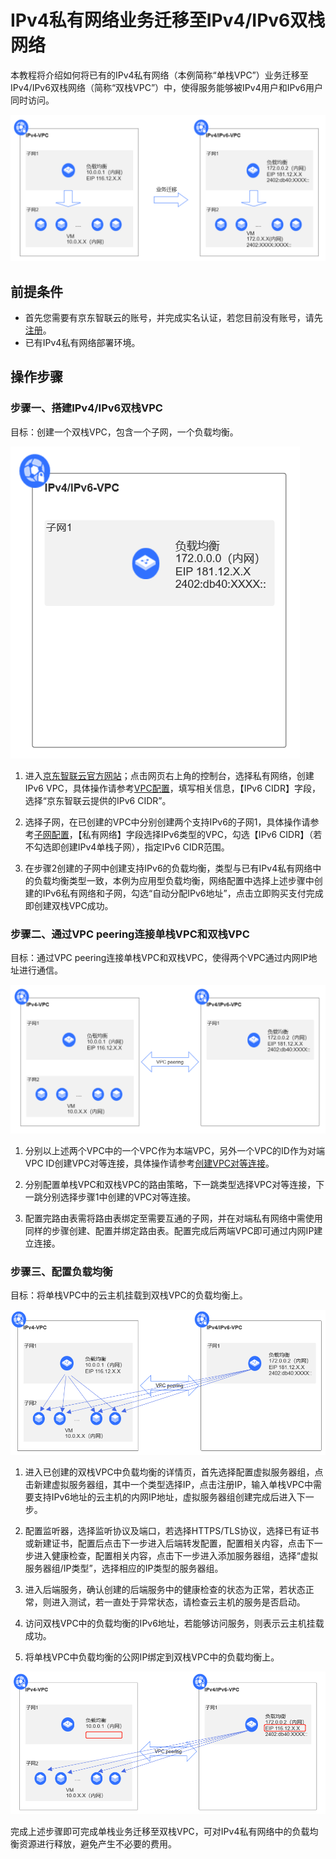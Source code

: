 
# **IPv4私有网络业务迁移至IPv4/IPv6双栈网络**

本教程将介绍如何将已有的IPv4私有网络（本例简称“单栈VPC”）业务迁移至IPv4/IPv6双栈网络（简称“双栈VPC”）中，使得服务能够被IPv4用户和IPv6用户同时访问。

 ![dd](../../../../image/Networking/ipv6/image-20200918173639117.png)
 

## 前提条件

- 首先您需要有京东智联云的账号，并完成实名认证，若您目前没有账号，请先[注册](https://user.jdcloud.com/register?source=jdcloud&ReturnUrl=https%3A%2F%2Fwww.jdcloud.com)。
- 已有IPv4私有网络部署环境。

## 操作步骤

### 步骤一、搭建IPv4/IPv6双栈VPC

  目标：创建一个双栈VPC，包含一个子网，一个负载均衡。

  ![dd](../../../../image/Networking/ipv6/v6-vpc.png)

 1. 进入[京东智联云官方网站](https://www.jdcloud.com/)；点击网页右上角的控制台，选择私有网络，创建IPv6 VPC，具体操作请参考[VPC配置](https://docs.jdcloud.com/cn/virtual-private-cloud/vpc-configuration)，填写相关信息，【IPv6 CIDR】字段，选择“京东智联云提供的IPv6 CIDR”。
 
 2. 选择子网，在已创建的VPC中分别创建两个支持IPv6的子网1，具体操作请参考[子网配置](https://docs.jdcloud.com/cn/virtual-private-cloud/subnet-configuration)，【私有网络】字段选择IPv6类型的VPC，勾选【IPv6 CIDR】（若不勾选即创建IPv4单栈子网），指定IPv6 CIDR范围。

 3. 在步骤2创建的子网中创建支持IPv6的负载均衡，类型与已有IPv4私有网络中的负载均衡类型一致，本例为应用型负载均衡，网络配置中选择上述步骤中创建的IPv6私有网络和子网，勾选“自动分配IPv6地址”，点击立即购买支付完成即创建双栈VPC成功。


### 步骤二、通过VPC peering连接单栈VPC和双栈VPC

 目标：通过VPC peering连接单栈VPC和双栈VPC，使得两个VPC通过内网IP地址进行通信。

 ![dd](../../../../image/Networking/ipv6/vpc-peering.png)


 1. 分别以上述两个VPC中的一个VPC作为本端VPC，另外一个VPC的ID作为对端VPC ID创建VPC对等连接，具体操作请参考[创建VPC对等连接](https://docs.jdcloud.com/cn/virtual-private-cloud/vpc-peering-configuration)。

 2. 分别配置单栈VPC和双栈VPC的路由策略，下一跳类型选择VPC对等连接，下一跳分别选择步骤1中创建的VPC对等连接。

 3. 配置完路由表需将路由表绑定至需要互通的子网，并在对端私有网络中需使用同样的步骤创建、配置并绑定路由表。配置完成后两端VPC即可通过内网IP建立连接。


### 步骤三、配置负载均衡

 目标：将单栈VPC中的云主机挂载到双栈VPC的负载均衡上。

 ![dd](../../../../image/Networking/ipv6/配置负载均衡.png)

 1. 进入已创建的双栈VPC中负载均衡的详情页，首先选择配置虚拟服务器组，点击新建虚拟服务器组，其中一个类型选择IP，点击注册IP，输入单栈VPC中需要支持IPv6地址的云主机的内网IP地址，虚拟服务器组创建完成后进入下一步。

 2. 配置监听器，选择监听协议及端口，若选择HTTPS/TLS协议，选择已有证书或新建证书，配置后点击下一步进入后端转发配置，配置相关内容，点击下一步进入健康检查，配置相关内容，点击下一步进入添加服务器组，选择“虚拟服务器组/IP类型”，选择相应的IP类型的服务器组。

 3. 进入后端服务，确认创建的后端服务中的健康检查的状态为正常，若状态正常，则进入测试，若一直处于异常状态，请检查云主机的服务是否启动。

 4. 访问双栈VPC中的负载均衡的IPv6地址，若能够访问服务，则表示云主机挂载成功。

 5. 将单栈VPC中负载均衡的公网IP绑定到双栈VPC中的负载均衡上。

  ![dd](../../../../image/Networking/ipv6/del-v4LB.png)

完成上述步骤即可完成单栈业务迁移至双栈VPC，可对IPv4私有网络中的负载均衡资源进行释放，避免产生不必要的费用。
